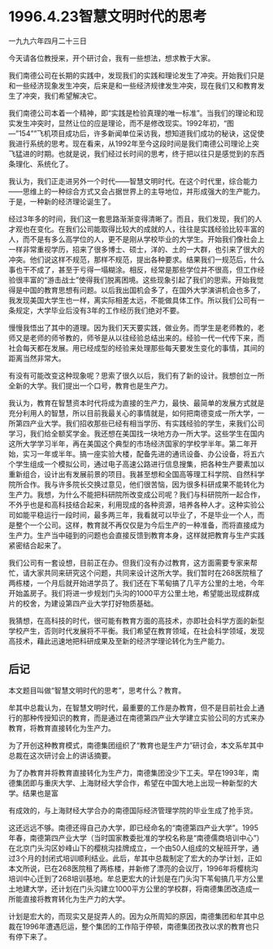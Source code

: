 # 1996.4.23智慧文明时代的思考

一九九六年四月二十三日  
  
 今天请各位教授来，开个研讨会，我有一些想法，想求教于大家。  
  
 我们南德公司在长期的实践中，发现我们的实践和理论发生了冲突。开始我们只是和一些经济现象发生冲突，后来是和一些经济规律发生冲突，现在我们又和教育发生了冲突，我们希望解决它。  
  
 我们南德公司本着一个精神，即“实践是检验真理的唯一标准”。当我们的理论和现实发生冲突时，显然让位的应是理论，而不是修改现实。1992年初，“图—”154””飞机项目成功后，许多新闻单位采访我，想知道我们成功的秘诀，这促使我进行系统的思考。现在看来，从1992年至今这段时间是我们南德公司理论上突飞猛进的时期。也就是说，我们经过长时间的思考，终于把以往只是感觉到的东西条理化、系统化了。  
  
 我认为，我们正走进另外一个时代——智慧文明时代。在这个时代里，综合能力——思维上的一种综合方式又会占据世界上的主导地位，并形成强大的生产能力。于是，一种新的经济理论诞生了。  
  
 经过3年多的时间，我们这一套思路渐渐变得清晰了。而且，我们发现，我们的人才观也在变化。在我们公司能取得比较大的成就的人，往往是实践经验比较丰富的人，而不是有多么高学位的人，更不是刚从学校毕业的大学生。开始我们像社会上一样非常重视学历，招来了很多博士、硕士，洋的、土的一大群，也引来了很大的冲突。他们说这样不规范，那样不规范，提出各种要求。结果我们一规范后，什么事也干不成了，甚至于亏得一塌糊涂。相反，经常是那些学位并不很高，但工作经验很丰富的“游击战士”使得我们脱离困境。这些现象引起了我们的思索。开始我觉得是中国的教育思想有问题。以后我出国机会多了，在国外大学演讲机会也多了，我发现美国大学生也一样，离实际相差太远，不能做具体工作。所以我们公司有一条规定，大学毕业后没有3年的工作经历我们绝对不要。  
  
 慢慢我悟出了其中的道理。因为我们天天要实践，做业务。而学生是老师教的，老师又是老师的师爷教的，师爷是从以往经验总结出来的。经验一代一代传下来，而社会每天都在发展。用已经成型的经验来处理那些每天要发生变化的事情，其间的距离当然非常大。  
  
 有没有可能改变这种现象呢？思索了很久以后，我们有了新的设计。我想创立一所全新的大学。我们提出一个口号，教育也是生产力。  
  
 我认为，教育在智慧资本时代将成为直接的生产力，最快、最简单的发展方式就是充分利用人的智慧，所以目前我最关心的事情就是，如何把南德变成一所大学，一所第四产业大学。我们招收那些已经有相当学历、有实践经验的学生，来我们公司学习，我们给全额奖学金。我还想在美国找一块地方办一所大学。这些学生在国内这所大学学习半年，再在美国这个典型的市场经济国家的学校学半年。第二年开始，实习一年或半年。搞一座实验大楼，配备先进的通讯设备、办公设备，将五六个学生组成一个模拟公司，通过电子高速公路进行信息搜集，把各种生产要素加以重新组合，设计出有发展前景的项目。我甚至想和全国高等理工科学院、自然科学院所合作。我与许多院长交换过意见，他们很苦恼，因为很多科研成果不能转化为生产力。我想，为什么不能把科研院所改变成公司呢？我们与科研院所一起合作，不外乎也是和高科技结合起来，利用现成的各种资源，培养各种人才。这种实验公司如能平稳运行一段时间，最多两三年，我看就可以毕业了，不是毕业一个人，而是整个一个公司。这样，教育就不再仅仅是为今后生产的一种准备，而将直接成为生产力。生产当中碰到的问题也会直接反馈到教育本身，这样就把教育与生产实践紧密结合起来了。  
  
 我们公司有一套设想，目前正在办。但我们没有办过教育，这方面需要专家来帮忙，请大家共同来研究这个问题，共同来设计这所大学。我们暂时在268医院租了两栋楼，一个月后就开始进学员了。我们还在下苇甸搞了几平方公里的土地，今年开始盖房子。我们将进一步规划门头沟的1000平方公里土地，希望能出现成群成片的校舍，为建设第四产业大学打好物质基础。  
  
 我猜想，在高科技的时代，很可能有教育方面的高技术，亦即社会科学方面的新型学校产生，否则时代发展将不平衡。我们希望在教育领域，在社会科学领域，发现高技术，藉此迅速地把科研成果及至新的经济学理论转化为生产能力。

## **后记**

本文题目叫做“智慧文明时代的思考”，思考什么？教育。  
  
 牟其中总裁认为，在智慧文明时代，最重要的工作是办教育，但不是目前社会上通行的那种传授知识的教育，而是通过在南德第四产业大学建立实验公司的方式来办教育，将教育直接转化为生产力。  
  
 为了开创这种教育模式，南德集团组织了“教育也是生产力”研讨会，本文系牟其中总裁在这次研讨会上的讲话摘要。  
  
 为了办教育并将教育直接转化为生产力，南德集团没少下工夫。早在1993年，南德集团即与重庆大学、上海财经大学合作，希望在中国大地上出现一种新型的大学。结果也是富  
  
 有成效的，与上海财经大学合办的南德国际经济管理学院的毕业生成了抢手货。  
  
 这还远远不够。南德还得自己办大学，即已经命名的“南德第四产业大学”。1995年春，南德第四产业大学（当时国家教委批准的学校名称是“南德儒商培训中心”）在北京门头沟区妙峰山下的樱桃沟挂牌成立，一个由50人组成的文秘班开学，通过3个月的封闭式培训顺利结业。此后，牟其中总裁制定了宏大的办学计划，正如本文所说，已在268医院租了两栋楼，并新修了漂亮的会议厅，1996年将樱桃沟培训中心迁到了268培训基地。牟总更宏大的计划是在门头沟下苇甸搞几平方公里土地建大学，还计划在门头沟建立1000平方公里的学校群，将南德集团改造成一所能直接将教育转化为生产力的大学。  
  
 计划是宏大的，而现实又是捉弄人的。因为众所周知的原因，南德集团和牟其中总裁在1996年遭遇厄运，整个集团的工作陷于停顿，南德集团孜孜以求的教育也只有停下来了。  


